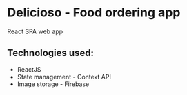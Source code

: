# Delicioso - Food ordering app

React SPA web app

## Technologies used:
<ul>
  <li> ReactJS</li>
  <li> State management - Context API </li>
  <li> Image storage - Firebase </li>
</ul>

